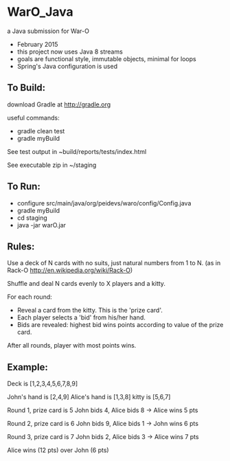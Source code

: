 WarO_Java
=========

a Java submission for War-O

- February 2015 
- this project now uses Java 8 streams
- goals are functional style, immutable objects, minimal for loops
- Spring's Java configuration is used

To Build:
---------

download Gradle at http://gradle.org

useful commands:

- gradle clean test
- gradle myBuild

See test output in ~build/reports/tests/index.html

See executable zip in ~/staging

To Run:
---------

- configure src/main/java/org/peidevs/waro/config/Config.java
- gradle myBuild
- cd staging
- java -jar warO.jar 

Rules:
---------

Use a deck of N cards with no suits, just natural numbers from 1 to N.
(as in Rack-O http://en.wikipedia.org/wiki/Rack-O)

Shuffle and deal N cards evenly to X players and a kitty.

For each round:
- Reveal a card from the kitty. This is the 'prize card'.
- Each player selects a 'bid' from his/her hand.
- Bids are revealed: highest bid wins points according to value of the prize card.

After all rounds, player with most points wins.

Example:
---------

Deck is [1,2,3,4,5,6,7,8,9]

John's hand is [2,4,9]
Alice's hand is [1,3,8]
kitty is [5,6,7]

Round 1, prize card is 5
John bids 4, Alice bids 8 -> Alice wins 5 pts

Round 2, prize card is 6
John bids 9, Alice bids 1 -> John wins 6 pts

Round 3, prize card is 7
John bids 2, Alice bids 3 -> Alice wins 7 pts

Alice wins (12 pts) over John (6 pts)